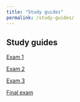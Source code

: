 ```yaml
---
title: "Study guides"
permalink: /study-guides/
---
```


## Study guides

[Exam 1](exam1/)

[Exam 2](exam1/)

[Exam 3](exam1/)

[Final exam](final/)
